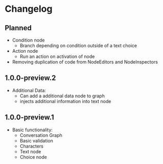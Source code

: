 # Changelog

## Planned
- Condition node
    - Branch depending on condition outside of a text choice
- Action node
    - Run an action on activation of node
- Removing duplication of code from NodeEditors and NodeInspectors

## 1.0.0-preview.2
- Additional Data:
    - Can add a additional data node to graph
    - injects additional information into text node

## 1.0.0-preview.1
- Basic functionality:
    - Conversation Graph
    - Basic validation
    - Characters
    - Text node
    - Choice node
    